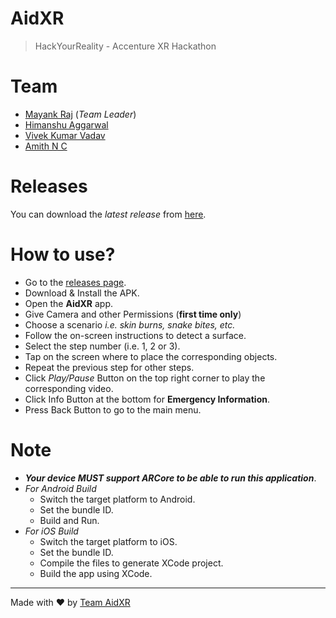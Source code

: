 # AidXR
>HackYourReality - Accenture XR Hackathon

# Team
- [Mayank Raj](https://AgrMayank.GitHub.io) (*Team Leader*)
- [Himanshu Aggarwal]()
- [Vivek Kumar Vadav]()
- [Amith N C]()

# Releases
You can download the *latest release* from [here](https://github.com/AgrMayank/AidXR/releases).

# How to use?
- Go to the [releases page](#releases).
- Download & Install the APK.
- Open the **AidXR** app.
- Give Camera and other Permissions (**first time only**)
- Choose a scenario *i.e. skin burns, snake bites, etc.*
- Follow the on-screen instructions to detect a surface.
- Select the step number (i.e. 1, 2 or 3).
- Tap on the screen where to place the corresponding objects.
- Repeat the previous step for other steps.
- Click *Play/Pause* Button on the top right corner to play the corresponding video.
- Click Info Button at the bottom for **Emergency Information**.
- Press Back Button to go to the main menu.

# Note
- _**Your device MUST support ARCore to be able to run this application**_.
- *For Android Build*
    - Switch the target platform to Android.
    - Set the bundle ID.
    - Build and Run.
- *For iOS Build*
    - Switch the target platform to iOS.
    - Set the bundle ID.
    - Compile the files to generate XCode project.
    - Build the app using XCode.

<hr>

Made with ❤ by [Team AidXR](https://github.com/AgrMayank/AidXR)

